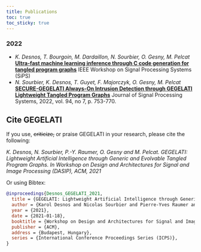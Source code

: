 ```yaml
---
title: Publications
toc: true
toc_sticky: true
---
```


### 2022
* _K. Desnos, T. Bourgoin, M. Dardaillon, N. Sourbier, O. Gesny, M. Pelcat_
  [**Ultra-fast machine learning inference through C code generation for tangled program graphs**](https://hal.science/hal-03845227/file/sips22.pdf)
  IEEE Workshop on Signal Processing Systems (SiPS)
* _N. Sourbier, K. Desnos, T. Guyet, F. Majorczyk, O. Gesny, M. Pelcat_
  [**SECURE-GEGELATI Always-On Intrusion Detection through GEGELATI Lightweight Tangled Program Graphs**](https://hal.science/hal-03554393v1/preview/JSPS_secure_gegelati.pdf)
  Journal of Signal Processing Systems, 2022, vol. 94, no 7, p. 753-770.
 
 
## Cite GEGELATI

If you use, <s>criticize,</s> or praise GEGELATI in your research, please cite the following:

*K. Desnos, N. Sourbier, P.-Y. Raumer, O. Gesny and M. Pelcat. GEGELATI: Lightweight Artificial Intelligence through Generic and Evolvable Tangled Program Graphs. In Workshop on Design and Architectures for Signal and Image Processing (DASIP), ACM, 2021*

Or using Bibtex:
```bibtex
@inproceedings{Desnos_GEGELATI_2021,
  title = {GEGELATI: Lightweight Artificial Intelligence through Generic and Evolvable Tangled Program Graphs},
  author = {Karol Desnos and Nicolas Sourbier and Pierre-Yves Raumer and Olivier Gesny and Maxime Pelcat },
  year = {2021},
  date = {2021-01-18},
  booktitle = {Workshop on Design and Architectures for Signal and Image Processing (DASIP)},
  publisher = {ACM},
  address = {Budapest, Hungary},
  series = {International Conference Proceedings Series (ICPS)},
}
```




